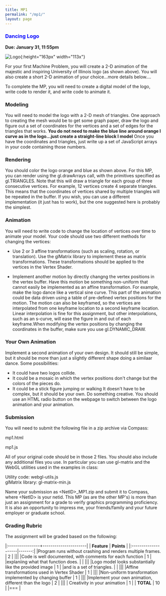 ```yaml
---
title: MP1
permalink: "/mp1/"
layout: page
---
```


### <span style="color:blue"> Dancing Logo  </span>
**Due: January 31, 11:55pm**

![Logo](/assets/img/logo.png){:height="163px" width="113x"}  

For your first Machine Problem, you will create a 2-D animation of the majestic and inspiring University of Illinois
logo (as shown above). You will also create a short 2-D animation of your choice...more details below....

To complete the MP, you will need to create a digital model of the logo, write code to render it, and write code to animate it.

### Modeling ###
You will need to model the logo with a 2-D mesh of triangles. One approach to creating the mesh would be to get some graph paper, 
draw the logo and figure out a set of coordinates for the vertices and a set of edges for the triangles that works. 
**You do not need to make the blue line around orange I curve as in the logo...just create a straight-line block I model** 
Once you have the coordinates and triangles, just write up a set of JavaScript arrays in your code containing those numbers. 

### Rendering ###
You should color the logo orange and blue as shown above. For this MP, you can render using the gl.drawArrays call,
with the primitives specified as gl.TRIANGLES. Note that this will draw a triangle for each group of three consecutive vertices.
For example, 12 vertices create 4 separate triangles. This means that the coordinates of vertices shared by multiple triangles
will be repeated in the buffer. If you wish, you can use a different implementation (it just has to work), but the one 
suggested here is probably the simplest.

### Animation ###
You will need to write code to change the location of vertices over time to animate your model. Your code should use two different
methods for changing the vertices:

+ Use 2 or 3 affine transformations (such as scaling, rotation, or translation). Use the glMatrix library to implement these as
 matrix transformations. These transformations should be applied to the vertices in the Vertex Shader.
 
+ Implement another motion by directly changng the vertex positions in the vertex buffer. Have this motion be something non-uniform
that cannot easily be implemented as an affine transformation. For example, make the logo dance like a vertical sine curve.
This part of the animation could be data driven using a table of pre-defined vertex positions for the motion.
The motion can also be keyframed, so the vertices are interpolated from one keyframe location to a second keyframe location.
Linear interpolation is fine for this assignment, but other interpolations, such as an s-curve,
will ease the figure in and out of each keyframe.When modifying the vertex positions by changing the coordinates in
the buffer, make sure you use gl.DYNAMIC_DRAW. 

### Your Own Animation ###

Implement a second animation of your own design. It should still be simple, but it should be more than just a slightly different
shape doing a similaar dance. Some possibilities:
+ It could have two logos collide. 
+ It could be a mosaic in which the vertex positions don't change but the colors of the pieces do.
+ It could be a stick figure jumping or walking
It doesn't have to be complex, but it should be your own. Do something creative. You should use an HTML radio button
on the webpage to switch between the logo animation and your animation.

### Submission ###

You will need to submit the following file in a zip archive via Compass:

mp1.html  

mp1.js

All of your original code should be in those 2 files. You should also include any additional files you use. 
In particular you can use gl-matrix and the WebGL utilities used in the examples in class:

Utility code: webgl-utils.js  
glMatrix library: gl-matrix-min.js

Name your submission as \<NetID\>_MP1.zip and submit it to Compass, where \<NetID\> is your netid.
This MP (as are the other MP's) is more than just an assignment for a grade to verify graphics programming proficiency.
It is also an opportunity to impress me, your friends/family and your future employer or graduate school. 

### Grading Rubric ###
The assignment will be graded based on the following:

|:----------------+----------------------|
| **Feature**     | **Points** |
|:--------------------|-------:|
|Program runs without crashing and renders multiple frames. | 2     |
|||
|Code is well documented, with comments for each function   | 1     |
|explaniing what that function does.                         |       |
|||
|Logo model looks substantially like the provided image     | 1     |
|and is a set of triangles.                                 |       |
||| 
|Affine transformations  used in Vertex Shader              | 1     | 
|||
|Non-uniform transformation implemented by changing buffer  | 1     |
|||
|Implement your own animation, different than the logo      | 2     |
|||
| Creativity in your animation                              | 1     |
| **TOTAL**	                                                | 10    |
|===
| 
